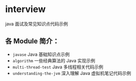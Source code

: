 # interview
java 面试及常见知识点代码示例

## 各 Module 简介：
- ``javase`` Java 基础知识点示例
- ``algorithm`` 一些经典算法的 Java 实现示例
- ``multi-thread-test`` Java 多线程相关代码示例
- ``understanding-the-jvm`` 深入理解 Java 虚拟机笔记代码示例